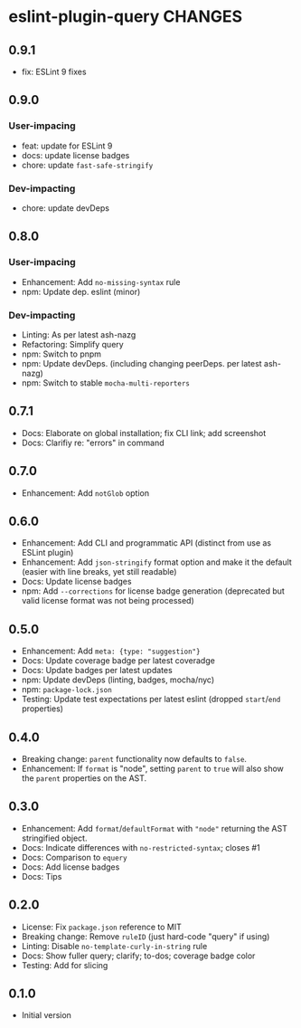 # eslint-plugin-query CHANGES

## 0.9.1

- fix: ESLint 9 fixes

## 0.9.0

### User-impacing

- feat: update for ESLint 9
- docs: update license badges
- chore: update `fast-safe-stringify`

### Dev-impacting

- chore: update devDeps

## 0.8.0

### User-impacing

- Enhancement: Add `no-missing-syntax` rule
- npm: Update dep. eslint (minor)

### Dev-impacting

- Linting: As per latest ash-nazg
- Refactoring: Simplify query
- npm: Switch to pnpm
- npm: Update devDeps. (including changing peerDeps. per latest ash-nazg)
- npm: Switch to stable `mocha-multi-reporters`

## 0.7.1

- Docs: Elaborate on global installation; fix CLI link; add screenshot
- Docs: Clarifiy re: "errors" in command

## 0.7.0

- Enhancement: Add `notGlob` option

## 0.6.0

- Enhancement: Add CLI and programmatic API (distinct from use as
    ESLint plugin)
- Enhancement: Add `json-stringify` format option and make it the
    default (easier with line breaks, yet still readable)
- Docs: Update license badges
- npm: Add `--corrections` for license badge generation (deprecated
    but valid license format was not being processed)

## 0.5.0

- Enhancement: Add `meta: {type: "suggestion"}`
- Docs: Update coverage badge per latest coveradge
- Docs: Update badges per latest updates
- npm: Update devDeps (linting, badges, mocha/nyc)
- npm: `package-lock.json`
- Testing: Update test expectations per latest eslint (dropped
    `start`/`end` properties)

## 0.4.0

- Breaking change: `parent` functionality now defaults to `false`.
- Enhancement: If `format` is "node", setting `parent` to `true`
    will also show the `parent` properties on the AST.

## 0.3.0

- Enhancement: Add `format`/`defaultFormat` with `"node"` returning the
    AST stringified object.
- Docs: Indicate differences with `no-restricted-syntax`; closes #1
- Docs: Comparison to `equery`
- Docs: Add license badges
- Docs: Tips

## 0.2.0

- License: Fix `package.json` reference to MIT
- Breaking change: Remove `ruleID` (just hard-code "query" if using)
- Linting: Disable `no-template-curly-in-string` rule
- Docs: Show fuller query; clarify; to-dos; coverage badge color
- Testing: Add for slicing

## 0.1.0

- Initial version
